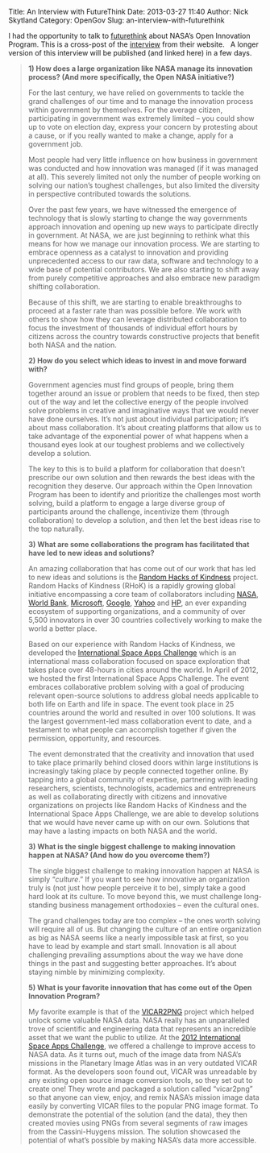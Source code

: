 Title: An Interview with FutureThink
Date: 2013-03-27 11:40
Author: Nick Skytland
Category: OpenGov
Slug: an-interview-with-futurethink

I had the opportunity to talk to [futurethink][] about NASA’s Open
Innovation Program. This is a cross-post of the [interview][] from their
website.   A longer version of this interview will be published (and
linked here) in a few days.

> **1) How does a large organization like NASA manage its innovation
> process? (And more specifically, the Open NASA initiative?)**
>
> For the last century, we have relied on governments to tackle the
> grand challenges of our time and to manage the innovation process
> within government by themselves. For the average citizen,
> participating in government was extremely limited – you could show up
> to vote on election day, express your concern by protesting about a
> cause, or if you really wanted to make a change, apply for a
> government job.
>
> Most people had very little influence on how business in government
> was conducted and how innovation was managed (if it was managed at
> all). This severely limited not only the number of people working on
> solving our nation’s toughest challenges, but also limited the
> diversity in perspective contributed towards the solutions.
>
> Over the past few years, we have witnessed the emergence of technology
> that is slowly starting to change the way governments approach
> innovation and opening up new ways to participate directly in
> government. At NASA, we are just beginning to rethink what this means
> for how we manage our innovation process. We are starting to embrace
> openness as a catalyst to innovation and providing unprecedented
> access to our raw data, software and technology to a wide base of
> potential contributors. We are also starting to shift away from purely
> competitive approaches and also embrace new paradigm shifting
> collaboration.
>
> Because of this shift, we are starting to enable breakthroughs to
> proceed at a faster rate than was possible before. We work with others
> to show how they can leverage distributed collaboration to focus the
> investment of thousands of individual effort hours by citizens across
> the country towards constructive projects that benefit both NASA and
> the nation.
>
> **2) How do you select which ideas to invest in and move forward
> with?**
>
> Government agencies must find groups of people, bring them together
> around an issue or problem that needs to be fixed, then step out of
> the way and let the collective energy of the people involved solve
> problems in creative and imaginative ways that we would never have
> done ourselves. It’s not just about individual participation; it’s
> about mass collaboration. It’s about creating platforms that allow us
> to take advantage of the exponential power of what happens when a
> thousand eyes look at our toughest problems and we collectively
> develop a solution.
>
> The key to this is to build a platform for collaboration that doesn’t
> prescribe our own solution and then rewards the best ideas with the
> recognition they deserve. Our approach within the Open Innovation
> Program has been to identify and prioritize the challenges most worth
> solving, build a platform to engage a large diverse group of
> participants around the challenge, incentivize them (through
> collaboration) to develop a solution, and then let the best ideas rise
> to the top naturally.
>
> **3) What are some collaborations the program has facilitated that
> have led to new ideas and solutions?**
>
> An amazing collaboration that has come out of our work that has led to
> new ideas and solutions is the [Random Hacks of Kindness][] project.
> Random Hacks of Kindness (RHoK) is a rapidly growing global initiative
> encompassing a core team of collaborators including [NASA][], [World
> Bank][], [Microsoft][], [Google][], [Yahoo][] and [HP][], an ever
> expanding ecosystem of supporting organizations, and a community of
> over 5,500 innovators in over 30 countries collectively working to
> make the world a better place.
>
> Based on our experience with Random Hacks of Kindness, we developed
> the [International Space Apps Challenge][] which is an international
> mass collaboration focused on space exploration that takes place over
> 48-hours in cities around the world. In April of 2012, we hosted the
> first International Space Apps Challenge. The event embraces
> collaborative problem solving with a goal of producing relevant
> open-source solutions to address global needs applicable to both life
> on Earth and life in space. The event took place in 25 countries
> around the world and resulted in over 100 solutions. It was the
> largest government-led mass collaboration event to date, and a
> testament to what people can accomplish together if given the
> permission, opportunity, and resources.
>
> The event demonstrated that the creativity and innovation that used to
> take place primarily behind closed doors within large institutions is
> increasingly taking place by people connected together online. By
> tapping into a global community of expertise, partnering with leading
> researchers, scientists, technologists, academics and entrepreneurs as
> well as collaborating directly with citizens and innovative
> organizations on projects like Random Hacks of Kindness and the
> International Space Apps Challenge, we are able to develop solutions
> that we would have never came up with on our own. Solutions that may
> have a lasting impacts on both NASA and the world.
>
> **3) What is the single biggest challenge to making innovation happen
> at NASA? (And how do you overcome them?)**
>
> The single biggest challenge to making innovation happen at NASA is
> simply “*culture*.” If you want to see how innovative an organization
> truly is (not just how people perceive it to be), simply take a good
> hard look at its culture. To move beyond this, we must challenge
> long-standing business management orthodoxies – even the cultural
> ones.
>
> The grand challenges today are too complex – the ones worth solving
> will require all of us. But changing the culture of an entire
> organization as big as NASA seems like a nearly impossible task at
> first, so you have to lead by example and start small. Innovation is
> all about challenging prevailing assumptions about the way we have
> done things in the past and suggesting better approaches. It’s about
> staying nimble by minimizing complexity.
>
> **5) What is your favorite innovation that has come out of the Open
> Innovation Program?**
>
> My favorite example is that of the [VICAR2PNG][] project which helped
> unlock some valuable NASA data. NASA really has an unparalleled trove
> of scientific and engineering data that represents an incredible asset
> that we want the public to utilize. At the [2012 International Space
> Apps Challenge][], we offered a challenge to improve access to NASA
> data. As it turns out, much of the image data from NASA’s missions in
> the Planetary Image Atlas was in an very outdated VICAR format. As the
> developers soon found out, VICAR was unreadable by any existing open
> source image conversion tools, so they set out to create one! They
> wrote and packaged a solution called “vicar2png” so that anyone can
> view, enjoy, and remix NASA’s mission image data easily by converting
> VICAR files to the popular PNG image format. To demonstrate the
> potential of the solution (and the data), they then created movies
> using PNGs from several segments of raw images from the
> Cassini-Huygens mission. The solution showcased the potential of
> what’s possible by making NASA’s data more accessible.

  [futurethink]: http://futurethink.com/
  [interview]: http://futurethink.com/innovator-interview-nasas-nick-skytland/
  [Random Hacks of Kindness]: http://www.rhok.org
  [NASA]: http://www.nasa.gov
  [World Bank]: http://www.worldbank.org/
  [Microsoft]: http://www.microsoft.com
  [Google]: http://www.google.com
  [Yahoo]: http://www.yahoo.com
  [HP]: http://www.hp.com/
  [International Space Apps Challenge]: http://spaceappschallenge.org
  [VICAR2PNG]: http://2012.spaceappschallenge.org/challenge/nasa-planetary-data-system-interface/solution/120
  [2012 International Space Apps Challenge]: http://2012.spaceappschallenge.org/
